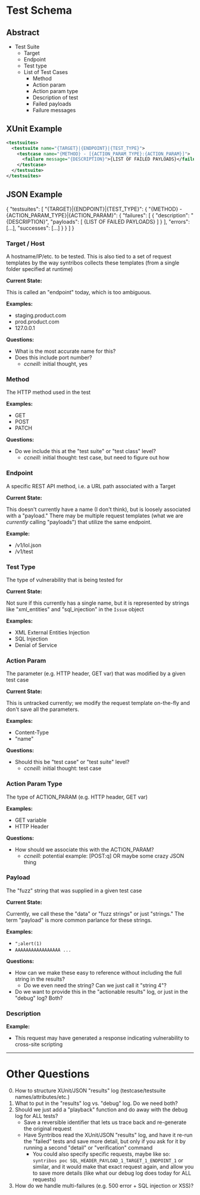 # Test Schema

## Abstract

- Test Suite
    - Target
    - Endpoint
    - Test type
    - List of Test Cases
        - Method
        - Action param
        - Action param type
        - Description of test
        - Failed payloads
        - Failure messages

## XUnit Example

```xml
<testsuites>
  <testsuite name="{TARGET}|{ENDPOINT}|{TEST_TYPE}">
    <testcase name="{METHOD} - [{ACTION_PARAM_TYPE}:{ACTION_PARAM}]">
      <failure message="{DESCRIPTION}">{LIST OF FAILED PAYLOADS}</failure>
    </testcase>
  </testsuite>
</testsuites>
```

## JSON Example

{
    "testsuites": [
        "{TARGET}|{ENDPOINT}|{TEST_TYPE}": {
            "{METHOD} - {ACTION_PARAM_TYPE}|{ACTION_PARAM}": {
                "failures": [
                    {
                        "description": "{DESCRIPTION}",
                        "payloads": [ {LIST OF FAILED PAYLOADS} ]
                    }
                ],
                "errors": [...],
                "successes": [...]
            }
        }
    ]
}

### Target / Host

A hostname/IP/etc. to be tested. This is also tied to a set of request
templates by the way syntribos collects these templates (from a single folder
specified at runtime)

__Current State:__

This is called an "endpoint" today, which is too ambiguous.

__Examples:__

- staging.product.com
- prod.product.com
- 127.0.0.1

__Questions:__

- What is the most accurate name for this?
- Does this include port number?
    - *ccneill:* initial thought, yes

### Method

The HTTP method used in the test 

__Examples:__

- GET
- POST
- PATCH

__Questions:__

- Do we include this at the "test suite" or "test class" level?
    - *ccneill:* initial thought: test case, but need to figure out how

### Endpoint

A specific REST API method, i.e. a URL path associated with a Target

__Current State:__

This doesn't currently have a name (I don't think), but is loosely associated
with a "payload." There may be multiple request templates (what we are *currently*
calling "payloads") that utilize the same endpoint.

__Example:__

- /v1/lol.json
- /v1/test

### Test Type

The type of vulnerability that is being tested for 

__Current State:__

Not sure if this currently has a single name, but it is represented by strings
like "xml_entities" and "sql_injection" in the `Issue` object

__Examples:__

- XML External Entities Injection
- SQL Injection
- Denial of Service

### Action Param

The parameter (e.g. HTTP header, GET var) that was modified by a given test case

__Current State:__

This is untracked currently; we modify the request template on-the-fly and don't
save all the parameters.

__Examples:__

- Content-Type
- "name"

__Questions:__
- Should this be "test case" or "test suite" level?
    - *ccneill:* initial thought: test case

### Action Param Type

The type of ACTION_PARAM (e.g. HTTP header, GET var)

__Examples:__

- GET variable
- HTTP Header

__Questions:__

- How should we associate this with the ACTION_PARAM?
    - *ccneill:* potential example: [POST:q] OR maybe some crazy JSON thing

### Payload

The "fuzz" string that was supplied in a given test case

__Current State:__

Currently, we call these the "data" or "fuzz strings" or just "strings." The
term "payload" is more common parlance for these strings.

__Examples:__

- `";alert(1)`
- `AAAAAAAAAAAAAAAAA ...`

__Questions:__

- How can we make these easy to reference without including the full string in
  the results?
    - Do we even need the string? Can we just call it "string 4"?
- Do we want to provide this in the "actionable results" log, or just in the
  "debug" log? Both?

### Description

__Example:__

- This request may have generated a response indicating vulnerability to
  cross-site scripting

------

# Other Questions

0. How to structure XUnit/JSON "results" log (testcase/testsuite names/attributes/etc.)
0. What to put in the "results" log vs. "debug" log. Do we need both?
0. Should we just add a "playback" function and do away with the debug log for
   ALL tests?
    - Save a reversible identifier that lets us trace back and re-generate the
      original request
    - Have Syntribos read the XUnit/JSON "results" log, and have it re-run the
      "failed" tests and save more detail, but only if you ask for it by running
      a second "detail" or "verification" command
        - You could also specify specific requests, maybe like so:
      `syntribos poc SQL_HEADER_PAYLOAD_1_TARGET_1_ENDPOINT_1` or similar, and
      it would make that exact request again, and allow you to save more details
      (like what our debug log does today for ALL requests)
0. How do we handle multi-failures (e.g. 500 error + SQL injection or XSS)?
